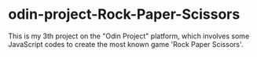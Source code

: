 # odin-project-Rock-Paper-Scissors
This is my 3th project on the "Odin Project" platform, which involves some JavaScript codes to create the most known game 'Rock Paper Scissors'.
